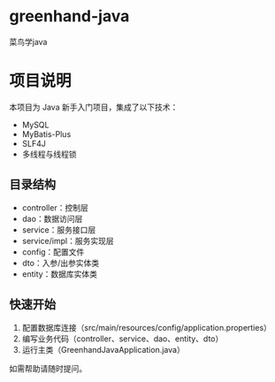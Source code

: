 # greenhand-java
菜鸟学java
# 项目说明

本项目为 Java 新手入门项目，集成了以下技术：
- MySQL
- MyBatis-Plus
- SLF4J
- 多线程与线程锁

## 目录结构
- controller：控制层
- dao：数据访问层
- service：服务接口层
- service/impl：服务实现层
- config：配置文件
- dto：入参/出参实体类
- entity：数据库实体类

## 快速开始
1. 配置数据库连接（src/main/resources/config/application.properties）
2. 编写业务代码（controller、service、dao、entity、dto）
3. 运行主类（GreenhandJavaApplication.java）

如需帮助请随时提问。
